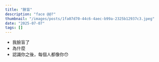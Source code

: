 ```yaml
---
title: "臉盲"
description: "face @@?"
thumbnail: "/images/posts/1fa07d70-44c6-4aec-b99a-2325b12937c3.jpeg"
date: "2025-07-07"
tags: []
---
```

- 我臉盲了
- 為什麼
- 認識你之後，每個人都像你😯
